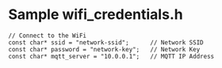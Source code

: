 # Sample wifi_credentials.h

```
// Connect to the WiFi
const char* ssid = "network-ssid";      // Network SSID
const char* password = "network-key";   // Network Key 
const char* mqtt_server = "10.0.0.1";   // MQTT IP Address
```
